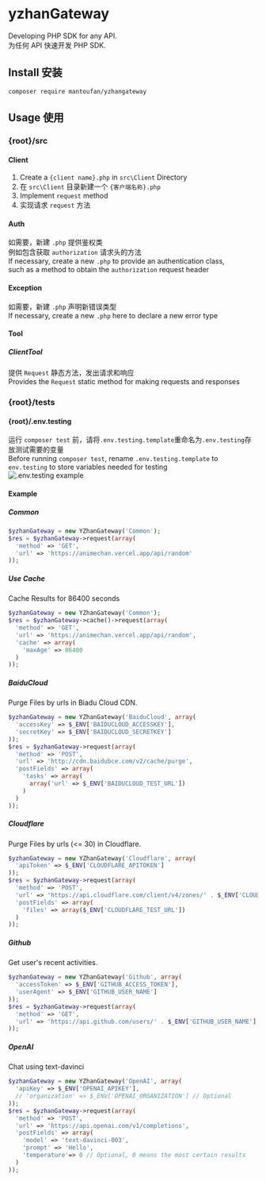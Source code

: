 # yzhanGateway
Developing PHP SDK for any API.  
为任何 API 快速开发 PHP SDK.  
## Install 安装  
```shell
composer require mantoufan/yzhangateway
```
## Usage 使用
### {root}/src
#### Client
1. Create a `{client name}.php` in `src\Client` Directory  
1. 在 `src\Client` 目录新建一个 `{客户端名称}.php`
2. Implement `request` method
2. 实现请求 `request` 方法
#### Auth
如需要，新建 `.php` 提供鉴权类  
例如包含获取 `authorization` 请求头的方法    
If necessary, create a new `.php` to provide an authentication class,  
such as a method to obtain the `authorization` request header  
#### Exception
如需要，新建 `.php` 声明新错误类型  
If necessary, create a new `.php` here to declare a new error type  
#### Tool
##### ClientTool
提供 `Request` 静态方法，发出请求和响应  
Provides the `Request` static method for making requests and responses  
### {root}/tests
#### {root}/.env.testing
运行 `composer test` 前，请将`.env.testing.template`重命名为`.env.testing`存放测试需要的变量  
Before running `composer test`, rename `.env.testing.template` to `env.testing` to store variables needed for testing  
![.env.testing example](https://s2.loli.net/2022/09/10/1e7GxSlquyTPdRX.jpg)
#### Example
##### Common
```php
$yzhanGateway = new YZhanGateway('Common');
$res = $yzhanGateway->request(array(
  'method' => 'GET',
  'url' => 'https://animechan.vercel.app/api/random'
));
```
##### Use Cache
Cache Results for 86400 seconds
```php
$yzhanGateway = new YZhanGateway('Common');
$res = $yzhanGateway->cache()->request(array(
  'method' => 'GET',
  'url' => 'https://animechan.vercel.app/api/random',
  'cache' => array(
    'maxAge' => 86400
  ) 
));
```
##### BaiduCloud
Purge Files by urls in Biadu Cloud CDN.  
```php
$yzhanGateway = new YZhanGateway('BaiduCloud', array(
  'accessKey' => $_ENV['BAIDUCLOUD_ACCESSKEY'],
  'secretKey' => $_ENV['BAIDUCLOUD_SECRETKEY']
));
$res = $yzhanGateway->request(array(
  'method' => 'POST',
  'url' => 'http://cdn.baidubce.com/v2/cache/purge',
  'postFields' => array(
    'tasks' => array(
      array('url' => $_ENV['BAIDUCLOUD_TEST_URL'])
    )
  )
));
```
##### Cloudflare
Purge Files by urls (<= 30) in Cloudflare.  
```php
$yzhanGateway = new YZhanGateway('Cloudflare', array(
  'apiToken' => $_ENV['CLOUDFLARE_APITOKEN']
));
$res = $yzhanGateway->request(array(
  'method' => 'POST',
  'url' => 'https://api.cloudflare.com/client/v4/zones/' . $_ENV['CLOUDFLARE_REGION_ID'] . '/purge_cache',
  'postFields' => array(
    'files' => array($_ENV['CLOUDFLARE_TEST_URL'])
  )
));
```
##### Github
Get user's recent activities.
```php
$yzhanGateway = new YZhanGateway('Github', array(
  'accessToken' => $_ENV['GITHUB_ACCESS_TOKEN'],
  'userAgent' => $_ENV['GITHUB_USER_NAME']
));
$res = $yzhanGateway->request(array(
  'method' => 'GET',
  'url' => 'https://api.github.com/users/' . $_ENV['GITHUB_USER_NAME'] . '/events'
));
```
##### OpenAI
Chat using text-davinci
```php
$yzhanGateway = new YZhanGateway('OpenAI', array(
  'apiKey' => $_ENV['OPENAI_APIKEY'],
  // 'organization' => $_ENV['OPENAI_ORGANIZATION'] // Optional
));
$res = $yzhanGateway->request(array(
  'method' => 'POST',
  'url' => 'https://api.openai.com/v1/completions',
  'postFields' => array(
    'model' => 'text-davinci-003',
    'prompt' => 'Hello',
    'temperature'=> 0 // Optional, 0 means the most certain results
  )
));
```